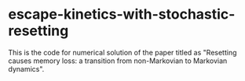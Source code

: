 # escape-kinetics-with-stochastic-resetting
This is the code for numerical solution of the paper titled as "Resetting causes memory loss: a transition from non-Markovian to Markovian dynamics". 
